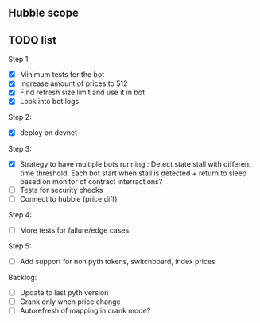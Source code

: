 ## Hubble scope

## TODO list

Step 1:
- [x] Minimum tests for the bot
- [x] Increase amount of prices to 512
- [x] Find refresh size limit and use it in bot
- [x] Look into bot logs

Step 2:
- [x] deploy on devnet

Step 3:
- [x] Strategy to have multiple bots running : Detect state stall with different time threshold. Each bot start when stall is detected + return to sleep based on monitor of contract interractions?
- [ ] Tests for security checks
- [ ] Connect to hubble (price diff)

Step 4:
- [ ] More tests for failure/edge cases

Step 5:
- [ ] Add support for non pyth tokens, switchboard, index prices

Backlog:
- [ ] Update to last pyth version
- [ ] Crank only when price change
- [ ] Autorefresh of mapping in crank mode?
